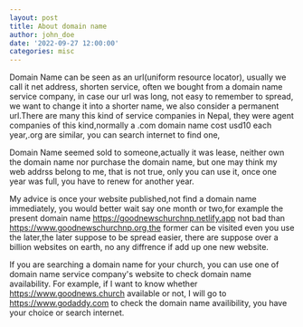 ```yaml
---
layout: post
title: About domain name
author: john_doe
date: '2022-09-27 12:00:00'
categories: misc
---
```

Domain Name can be seen as an url(uniform resource locator), usually we call it net address, shorten service, often we bought from a domain name service company, in case our url was long, not easy to remember to spread, we want to change it into a shorter name, we also consider a permanent url.There are many this kind of service companies in Nepal, they were agent companies of this kind,normally a .com domain name cost usd10 each year,.org are similar, you can search internet to find one,

Domain Name seemed sold to someone,actually it was lease, neither own the domain name nor purchase the domain name, but one may think my web addrss belong to me, that is not true, only you can use it, once one year was full, you have to renew for another year.

My advice is once your website published,not find a domain name immediately, you would better wait say one month or two,for example the present domain name https://goodnewschurchnp.netlify.app not bad than https://www.goodnewschurchnp.org,the former can be visited even you use the later,the later suppose to be spread easier, there are suppose over a billion websites on earth, no any diffrence if add up one new website.

If you are searching a domain name for your church, you can use one of domain name service company's website to check domain name availability. For example, if I want to know whether https://www.goodnews.church available or not, I will go to https://www.godaddy.com to check the domain name availibility, you have your choice or search internet. 
